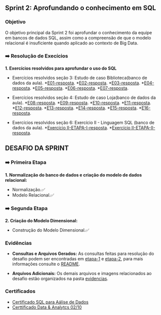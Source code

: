 ## Sprint 2: Aprofundando o conhecimento em SQL

### Objetivo

O objetivo principal da Sprint 2 foi aprofundar o conhecimento da equipe em bancos de dados SQL, assim como a compreensão de que o modelo relacional é insuficiente quando aplicado ao contexto de Big Data.

### ➡️ Resolução de Execícios

**1. Exercícios resolvidos para aprofundar o uso do SQL**

* Exercícios resolvidos seção 3: Estudo de caso Biblioteca(banco de dados da aula).
    *[E01-resposta](exercicios/E01-resposta.sql).
    *[E02-resposta](exercicios/E02-resposta.sql).
    *[E03-resposta](exercicios/E03-resposta.sql).
    *[E04-resposta](exercicios/E04-resposta.sql).
    *[E05-resposta](exercicios/E05-resposta.sql).
    *[E06-resposta](exercicios/E06-resposta.sql).
    *[E07-resposta](exercicios/E07-resposta.sql).

* Exercícios resolvidos seção 4: Estudo de caso Loja(banco de dados da aula).
    *[E08-resposta](exercicios/E08-resposta.sql).
    *[E09-resposta](exercicios/E09-resposta.sql).
    *[E10-resposta](exercicios/E10-resposta.sql).
    *[E11-resposta](exercicios/E11-resposta.sql).
    *[E12-resposta](exercicios/E12-resposta.sql).
    *[E13-resposta](exercicios/E13-resposta.sql).
    *[E14-resposta](exercicios/E14-resposta.sql).
    *[E15-resposta](exercicios/E15-resposta.sql).
    *[E16-resposta](exercicios/E16-resposta.sql).


* Exercícios resolvidos seção 6: Exercício II - Linguagem SQL (banco de dados da aula).
    *[Exercício II-ETAPA-I-resposta](exercicios/exercicio-II-etapa-1.csv).
    *[Exercício II-ETAPA-II-resposta](exercicios/exercicio-II-etapa-2.csv).


## DESAFIO DA SPRINT

### ➡️ Primeira Etapa

**1. Normalização do banco de dados e criação do modelo de dados relacional:**

* Normalização.✅
* Modelo Relacional.✅

### ➡️ Segunda Etapa

**2. Criação do Modelo Dimensional:**

* Construção do Modelo Dimensional.✅

### Evidências

* **Consultas e Arquivos Gerados:** As consultas feitas para resolução do desafio podem ser encontradas em [etapa-1](desafio/etapa-1) e [etapa-2](desafio/etapa-2), para mais informações consulte o [README](desafio/README.md).

* **Arquivos Adicionais:** Os demais arquivos e imagens relacionados ao desafio estão organizados na pasta [evidencias](evidencias).

### Certificados

- [Certificado SQL para Aálise de Dados](certificados/certificado-sql.jpg)
- [Certtificado Data & Analytcs 02/10](certificados/certificado-data&analytics-2.jpg)



